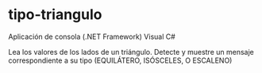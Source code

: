 # tipo-triangulo
Aplicación de consola (.NET Framework) Visual C#

Lea los valores de los lados de un triángulo. Detecte y muestre un mensaje correspondiente a su tipo (EQUILÁTERO, ISÓSCELES, O ESCALENO)

